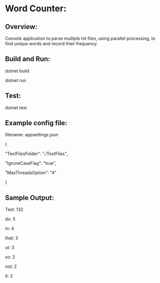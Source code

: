 # Word Counter:

## Overview:
Console application to parse mulitple txt files, using parallel processing, to find unique words and record their frequency. 

## Build and Run:
dotnet build

dotnet run

## Test:
dotnet test

## Example config file:
filename: appsettings.json

{

  "TextFilesFolder": "./TextFiles",  
  
  "IgnoreCaseFlag": "true",
  
  "MaxThreadsOption": "4"
  
}

## Sample Output:
Test: 132

do: 5

in: 4

that: 3

ut: 3

so: 2

not: 2

it: 2

